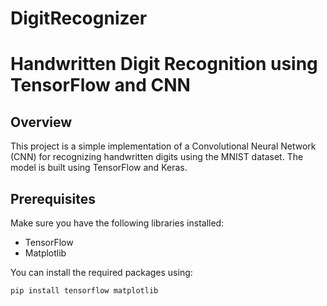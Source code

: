 # DigitRecognizer


# Handwritten Digit Recognition using TensorFlow and CNN

## Overview
This project is a simple implementation of a Convolutional Neural Network (CNN) for recognizing handwritten digits using the MNIST dataset. The model is built using TensorFlow and Keras.

## Prerequisites
Make sure you have the following libraries installed:
- TensorFlow
- Matplotlib

You can install the required packages using:
```bash
pip install tensorflow matplotlib
